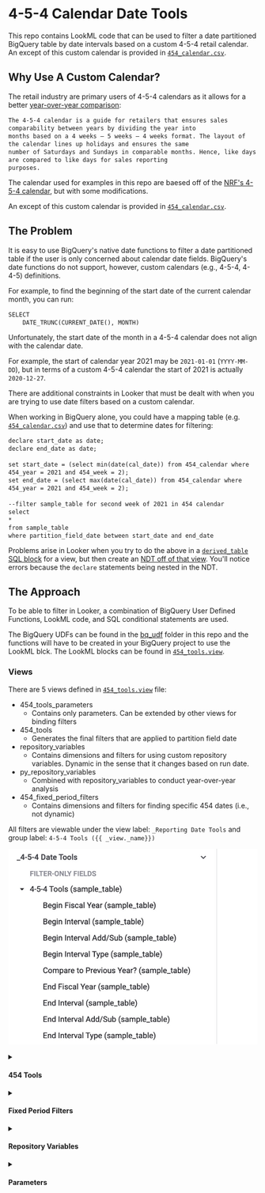 # 4-5-4 Calendar Date Tools

This repo contains LookML code that can be used to filter a date partitioned BigQuery table by date intervals based on a
custom 4-5-4 retail calendar. An except of this custom calendar is provided in [`454_calendar.csv`](454_calendar.csv).

## Why Use A Custom Calendar?
The retail industry are primary users of 4-5-4 calendars as it allows for a better 
[year-over-year comparison](https://nrf.com/resources/4-5-4-calendar):
```
The 4-5-4 calendar is a guide for retailers that ensures sales comparability between years by dividing the year into 
months based on a 4 weeks – 5 weeks – 4 weeks format. The layout of the calendar lines up holidays and ensures the same 
number of Saturdays and Sundays in comparable months. Hence, like days are compared to like days for sales reporting 
purposes. 
```

The calendar used for examples in this repo are baesed off of the [NRF's 4-5-4 calendar](https://nrf.com/resources/4-5-4-calendar),
but with some modifications.

An except of this custom calendar is provided in [`454_calendar.csv`](454_calendar.csv).

## The Problem
It is easy to use BigQuery's native date functions to filter a date partitioned table if the user is only concerned about
calendar date fields. BigQuery's date functions do not support, however, custom calendars (e.g., 4-5-4, 4-4-5) definitions.

For example, to find the beginning of the start date of the current calendar month, you can run:
```buildoutcfg
SELECT
    DATE_TRUNC(CURRENT_DATE(), MONTH)
```

Unfortunately, the start date of the month in a 4-5-4 calendar does not align with the calendar date. 

For example, the start of calendar year 2021 may be `2021-01-01` (`YYYY-MM-DD`), but in terms of a custom 4-5-4 calendar 
the start of 2021 is actually `2020-12-27`.

There are additional constraints in Looker that must be dealt with when you are trying to use date filters based on a
custom calendar.

When working in BigQuery alone, you could have a mapping table (e.g. [`454_calendar.csv`](454_calendar.csv)) and use that
to determine dates for filtering:
```buildoutcfg
declare start_date as date;
declare end_date as date;

set start_date = (select min(date(cal_date)) from 454_calendar where 454_year = 2021 and 454_week = 2);
set end_date = (select max(date(cal_date)) from 454_calendar where 454_year = 2021 and 454_week = 2);

--filter sample_table for second week of 2021 in 454 calendar
select 
*
from sample_table
where partition_field_date between start_date and end_date
```

Problems arise in Looker when you try to do the above in a [`derived_table` SQL block](https://docs.looker.com/reference/view-params/derived_table)
for a view, but then create an [NDT off of that view](https://docs.looker.com/data-modeling/learning-lookml/creating-ndts#defining_a_native_derived_table_in_lookml).
You'll notice errors because the `declare` statements being nested in the NDT.


## The Approach
To be able to filter in Looker, a combination of BigQuery User Defined Functions, LookML code, and SQL conditional 
statements are used.

The BigQuery UDFs can be found in the [bq_udf](bq_udf) folder in this repo and the functions will have to be 
created in your BigQuery project to use the LookML blck. The LookML blocks can be found in 
[`454_tools.view`](454_tools.view).

### Views
    
There are 5 views defined in [`454_tools.view`](454_tools.view) file:
- 454_tools_parameters
    - Contains only parameters. Can be extended by other views for binding filters
- 454_tools
    - Generates the final filters that are applied to partition field date  
- repository_variables
    - Contains dimensions and filters for using custom repository variables. 
      Dynamic in the sense that it changes based on run date.
- py_repository_variables
    - Combined with repository_variables to conduct year-over-year analysis 
- 454_fixed_period_filters
    - Contains dimensions and filters for finding specific 454 dates (i.e., not dynamic)

All filters are viewable under the view label: `_Reporting Date Tools`
and group label: `4-5-4 Tools ({{ _view._name}})`

![](explore_screenshot.jpg)

<details>
<summary><h4>454 Tools</h4></summary>
<p>

The `454_tools` view extends `454_parameters`, `454_fixed_period_filters`, `repository_variables`, and 
`py_repository_variables`. This is the view that is extended in a view that is based off a table so that
users have access to the date filters tools. 

An example of how to extend `454_tools` in a view so that users can see date filters in the Explore:

<details>
<summary>Show Example</summary>
<p>

```buildoutcfg
include: "/path/to/454_tools.view"

view: orders {
    extends: [454_tools] ## Now this view can use the date filters in 454_tools
    sql_table_name: dataset.orders ;;
    
    ## overrides the partition_field_param parameter in 454_tools.view
    ## with the field specific for this view
    parameter: partition_field_param {
      type: unquoted
      hidden: yes
      allowed_value: {
        label: "order_date"
        value: "order_date"
      }
    }
    
    dimension_group: order_date {
        # order_date is a timestamp
        # dataset.orders table is partitioned on date(order_date)
        type: time
        sql: ${TABLE}.order_date 
    }
    
    dimension: order_id {
        type: number
        sql: ${TABLE}.order_id
    }
    
    dimension: sales {
        type: number
        sql: ${TABLE}.sales
    }
    
    measure: total_sales {
        type: sum
        sql: ${sales}
    }
    
}

explore:  orders {
    from: orders
    
    # partition field must be defined to use 454_tools
    always_filter: {
      filters: [partition_field_param: ""]
    }

    # need these to make sure partition fields are always being filtered
    sql_always_where:
      ${454_FILTER} ;;
}
```
</p>
</details>

<details>
<summary><h6>454_FILTER</h6></summary>
<p>

In example above, the `orders` Explore always filters `${454_FILTER}` which is a filter defined in 
`454_tools` view. This is the final filter applied where the `partition_field_param` (i.e., partition date field)
is filtered in a `WHERE` clause. 

Using Looker's Liquid syntax, we apply different filters based on certain conditions regarding the parameters
used. Furthermore, we assume the `partition_field_param` is a timestamp and it is converted to a `DATE` when filtered.

The `454_FILTER` is essentially the following:
```buildoutcfg
date( partition field ) between start_date and end_date
```

and if a year-over-year analysis is desired:
```buildoutcfg
date( partition field ) between start_interval and end_interval
or 
date( partition field) between previous_year_start_interval and previous_year_end_interval
```

</p>
</details>

<details>
<summary><h6>Start Interval</h6></summary>
<p>

</p>
</details>

<details>
<summary><h6>End Interval</h6></summary>
<p>

</p>
</details>

<details>
<summary><h6>N Start/End</h6></summary>
<p>

</p>
</details>
    
</p>
</details>


<details>
<summary><h4>Fixed Period Filters</h4></summary>
<p>

These filters can be used for when users want to view a very specific time interval within 454 calendar. In this
instance, the user has to define the year and the week, month, or quarter.
    
</p>
</details>


<details>
<summary><h4>Repository Variables</h4></summary>
<p>

The `repository_variable` and `py_repository_variable` views contains LookML code to custom variables 
-- similar to Looker filter expressions -- to represent custom filter definitions based on current date
(`repository_variable`) and previous year (`py_repository_variable`). 

Key differences compared to Fixed Period Filters:

- Users can choose from a menu of human-readable options to apply date filters
- It is dynamic/rolling because it is always based on the current date
  - Useful for creating automated reports

<details>
<summary><h6>What Year Is It In 454 calendar?</h6></summary> 

This question alone is difficult to answer when you're at the beginning/end of a calendar year. As mentioned above,
a year can start in December or January in a 454 calendar.

</details>

<details>
<summary><h6>What Week Is It In 454 calendar?</h6></summary> 

</details>

<details>
<summary><h6>What Month Is It In 454 calendar?</h6></summary> 

</details>

<details>
<summary><h6>What Quarter Is It In 454 calendar?</h6></summary> 

</details>

<details>
<summary><h6>What Is The Equivalent of This Week/Month/Quarter Last Year In 454 calendar?</h6></summary> 

</details>

</p>
</details>

<details>
<summary><h4>Parameters</h4></summary>
<p>

The `454_tools_parameters` view contains all the parameters required for users to filter dates. Separating
them out allows for users to extend just the parameters in an NDT and then bind the filters.

An example is shown below where we have a view called `orders` and an Explore based off that view also called
`orders`. The `orders` view/Explore is built on top of a fact table in BigQuery that contains orderline level 
of granularity and is partitioned on `order_date` field. A summary of `orders` aggregated at `order_date` level is created with an NDT called 
`order_summary`. Users can now use `order_summary` Explore to join other views on a much smaller scale.   

```buildoutcfg

include: "/path/to/454_tools.view"

view: orders {
    extends: [454_tools]
    sql_table_name: dataset.orders ;;
    
    ## overrides the partition_field_param parameter in 454_tools.view
    ## with the field specific for this view
    parameter: partition_field_param {
      type: unquoted
      hidden: yes
      allowed_value: {
        label: "order_date"
        value: "order_date"
      }
    }
    
    dimension_group: order_date {
        # order_date is a timestamp
        # dataset.orders table is partitioned on date(order_date)
        type: time
        sql: ${TABLE}.order_date 
    }
    
    dimension: order_id {
        type: number
        sql: ${TABLE}.order_id
    }
    
    dimension: sales {
        type: number
        sql: ${TABLE}.sales
    }
    
    measure: total_sales {
        type: sum
        sql: ${sales}
    }
    
}

explore: orders {
    from: orders
    # A fact table that contains orderline level information
}

view: order_summary {
    # NDT that aggregates orders by day
    extends: [454_parameters]
    derived_table: {
      explore_source: orders {
        timezone: "query_timezone"
        column: order_date_date {} 
        column: order_id {}
        column: total_sales {}
        filters: {
          # 454_tools.view requires a partition_field_param to be defined
          field: orders.partition_field_param
          value: "order_date"
        }
        ### Following bind filters are for parameters in 454_parameters
        bind_filters: {
        to_field: orders.FY_start
        from_field: order_summary.FY_start
        }
        bind_filters: {
          to_field: orders.N_start
          from_field: order_summary.N_start
        }
        bind_filters: {
          to_field: orders.454interval_start
          from_field: order_summary.454interval_start
        }
        bind_filters: {
          to_field: orders.FY_end
          from_field: order_summary.FY_end
        }
        bind_filters: {
          to_field: orders.N_end
          from_field: order_summary.N_end
        }
        bind_filters: {
          to_field: orders.454interval_end
          from_field: order_summary.454interval_end
        }
        bind_filters: {
          to_field: orders.compare_yoy
          from_field: order_summary.compare_yoy
        }
        bind_filters: {
          to_field: nested_sb_customer_transactions_daily__details.po_category
          from_field: order_summary.po_category
        }
      }
    }
    
    dimension: order_date {
        sql: ${TABLE}.order_date_date
    }
    
    dimension: order_id {}
    
    dimension: total_sales_per_order {
        sql: ${TABLE}.total_sales
    }
    
    measure: total_sales {
        type:sum
        sql: ${total_sales_per_order}
    }   
    
}

explore: order_summary {
    from: order_summary
    join: some_other_view {
        sql_on: ${order_sumamry.order_id} = ${some_other_view.order_id}
        relationship: one_to_one
    }
 }


```

</p>
</details>